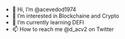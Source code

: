 - 👋 Hi, I’m @acevedod1974
- 👀 I’m interested in Blockchaine and Crypto
- 🌱 I’m currently learning DEFI
- 📫 How to reach me @d_acv2 on Twitter

<!---
acevedod1974/acevedod1974 is a ✨ special ✨ repository because its `README.md` (this file) appears on your GitHub profile.
You can click the Preview link to take a look at your changes.
--->

